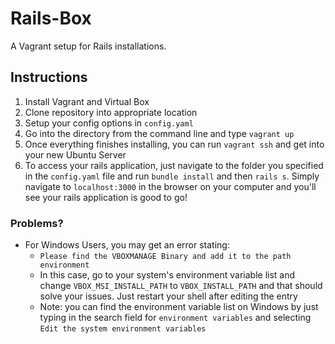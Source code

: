 # Rails-Box

A Vagrant setup for Rails installations.

## Instructions

1. Install Vagrant and Virtual Box
2. Clone repository into appropriate location
3. Setup your config options in `config.yaml`
4. Go into the directory from the command line and type `vagrant up`
5. Once everything finishes installing, you can run `vagrant ssh` and get into your new Ubuntu Server
6. To access your rails application, just navigate to the folder you specified in the `config.yaml` file and run `bundle install` and then `rails s`. Simply navigate to `localhost:3000` in the browser on your computer and you'll see your rails application is good to go!

### Problems?

- For Windows Users, you may get an error stating:
    - `Please find the VBOXMANAGE Binary and add it to the path environment`
    - In this case, go to your system's environment variable list and change `VBOX_MSI_INSTALL_PATH` to `VBOX_INSTALL_PATH` and that should solve your issues. Just restart your shell after editing the entry
    - Note: you can find the environment variable list on Windows by just typing in the search field for `environment variables` and selecting `Edit the system environment variables`

